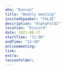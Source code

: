 ```yaml
---
who: "Duncan"
title: "Weekly meeting"
invitedSpeaker: "FALSE"
description: "AlphaFold2"
location: "Discord"
date: 2021-08-27
startTime: "11:00"
endTime: "12:30"
onlinemeeting: 
link: 
extra: 
lessonFolder: 
---
```

